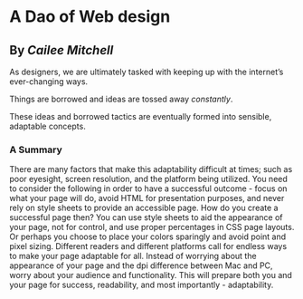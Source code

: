 # A Dao of Web design
## By *Cailee Mitchell*

As designers, we are ultimately tasked with keeping up with the internet’s ever-changing ways.

Things are borrowed and ideas are tossed away *constantly*. 

These ideas and borrowed tactics are eventually formed into sensible, adaptable concepts.

### A Summary

There are many factors that make this adaptability difficult at times; such as poor eyesight, screen resolution, and the platform being utilized. You need to consider the following in order to have a successful outcome - focus on what your page will do, avoid HTML for presentation purposes, and never rely on style sheets to provide an accessible page. How do you create a successful page then? You can use style sheets to aid the appearance of your page, not for control, and use proper percentages in CSS page layouts. Or perhaps you choose to place your colors sparingly and avoid point and pixel sizing. Different readers and different platforms call for endless ways to make your page adaptable for all. Instead of worrying about the appearance of your page and the dpi difference between Mac and PC, worry about your audience and functionality. This will prepare both you and your page for success, readability, and most importantly - adaptability.
